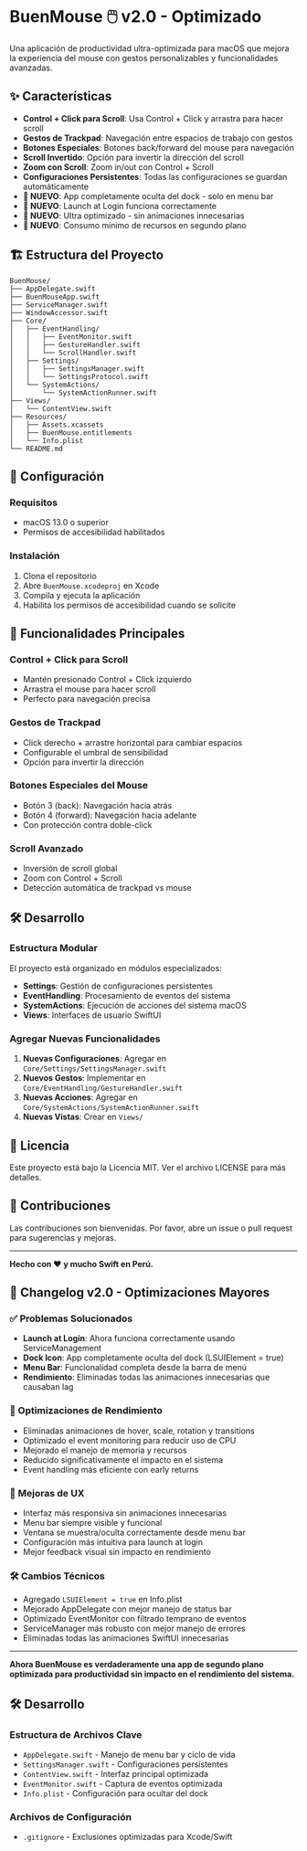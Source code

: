 # BuenMouse 🖱️ v2.0 - Optimizado

Una aplicación de productividad ultra-optimizada para macOS que mejora la experiencia del mouse con gestos personalizables y funcionalidades avanzadas.

## ✨ Características

- **Control + Click para Scroll**: Usa Control + Click y arrastra para hacer scroll
- **Gestos de Trackpad**: Navegación entre espacios de trabajo con gestos
- **Botones Especiales**: Botones back/forward del mouse para navegación
- **Scroll Invertido**: Opción para invertir la dirección del scroll
- **Zoom con Scroll**: Zoom in/out con Control + Scroll
- **Configuraciones Persistentes**: Todas las configuraciones se guardan automáticamente
- **🚀 NUEVO**: App completamente oculta del dock - solo en menu bar
- **🚀 NUEVO**: Launch at Login funciona correctamente
- **🚀 NUEVO**: Ultra optimizado - sin animaciones innecesarias
- **🚀 NUEVO**: Consumo mínimo de recursos en segundo plano

## 🏗️ Estructura del Proyecto

```
BuenMouse/
├── AppDelegate.swift
├── BuenMouseApp.swift
├── ServiceManager.swift
├── WindowAccessor.swift
├── Core/
│   ├── EventHandling/
│   │   ├── EventMonitor.swift
│   │   ├── GestureHandler.swift
│   │   └── ScrollHandler.swift
│   ├── Settings/
│   │   ├── SettingsManager.swift
│   │   └── SettingsProtocol.swift
│   └── SystemActions/
│       └── SystemActionRunner.swift
├── Views/
│   └── ContentView.swift
├── Resources/
│   ├── Assets.xcassets
│   ├── BuenMouse.entitlements
│   └── Info.plist
└── README.md
```

## 🔧 Configuración

### Requisitos

- macOS 13.0 o superior
- Permisos de accesibilidad habilitados

### Instalación

1. Clona el repositorio
2. Abre `BuenMouse.xcodeproj` en Xcode
3. Compila y ejecuta la aplicación
4. Habilita los permisos de accesibilidad cuando se solicite

## 🎯 Funcionalidades Principales

### Control + Click para Scroll

- Mantén presionado Control + Click izquierdo
- Arrastra el mouse para hacer scroll
- Perfecto para navegación precisa

### Gestos de Trackpad

- Click derecho + arrastre horizontal para cambiar espacios
- Configurable el umbral de sensibilidad
- Opción para invertir la dirección

### Botones Especiales del Mouse

- Botón 3 (back): Navegación hacia atrás
- Botón 4 (forward): Navegación hacia adelante
- Con protección contra doble-click

### Scroll Avanzado

- Inversión de scroll global
- Zoom con Control + Scroll
- Detección automática de trackpad vs mouse

## 🛠️ Desarrollo

### Estructura Modular

El proyecto está organizado en módulos especializados:

- **Settings**: Gestión de configuraciones persistentes
- **EventHandling**: Procesamiento de eventos del sistema
- **SystemActions**: Ejecución de acciones del sistema macOS
- **Views**: Interfaces de usuario SwiftUI

### Agregar Nuevas Funcionalidades

1. **Nuevas Configuraciones**: Agregar en `Core/Settings/SettingsManager.swift`
2. **Nuevos Gestos**: Implementar en `Core/EventHandling/GestureHandler.swift`
3. **Nuevas Acciones**: Agregar en `Core/SystemActions/SystemActionRunner.swift`
4. **Nuevas Vistas**: Crear en `Views/`

## 📝 Licencia

Este proyecto está bajo la Licencia MIT. Ver el archivo LICENSE para más detalles.

## 🤝 Contribuciones

Las contribuciones son bienvenidas. Por favor, abre un issue o pull request para sugerencias y mejoras.

---

**Hecho con ❤️ y mucho Swift en Perú.**

## 🔄 Changelog v2.0 - Optimizaciones Mayores

### ✅ Problemas Solucionados

- **Launch at Login**: Ahora funciona correctamente usando ServiceManagement
- **Dock Icon**: App completamente oculta del dock (LSUIElement = true)
- **Menu Bar**: Funcionalidad completa desde la barra de menú
- **Rendimiento**: Eliminadas todas las animaciones innecesarias que causaban lag

### 🚀 Optimizaciones de Rendimiento

- Eliminadas animaciones de hover, scale, rotation y transitions
- Optimizado el event monitoring para reducir uso de CPU
- Mejorado el manejo de memoria y recursos
- Reducido significativamente el impacto en el sistema
- Event handling más eficiente con early returns

### 🎯 Mejoras de UX

- Interfaz más responsiva sin animaciones innecesarias
- Menu bar siempre visible y funcional
- Ventana se muestra/oculta correctamente desde menu bar
- Configuración más intuitiva para launch at login
- Mejor feedback visual sin impacto en rendimiento

### 🛠️ Cambios Técnicos

- Agregado `LSUIElement = true` en Info.plist
- Mejorado AppDelegate con mejor manejo de status bar
- Optimizado EventMonitor con filtrado temprano de eventos
- ServiceManager más robusto con mejor manejo de errores
- Eliminadas todas las animaciones SwiftUI innecesarias

---

**Ahora BuenMouse es verdaderamente una app de segundo plano optimizada para productividad sin impacto en el rendimiento del sistema.**

## 🛠️ Desarrollo

### Estructura de Archivos Clave

- `AppDelegate.swift` - Manejo de menu bar y ciclo de vida
- `SettingsManager.swift` - Configuraciones persistentes
- `ContentView.swift` - Interfaz principal optimizada
- `EventMonitor.swift` - Captura de eventos optimizada
- `Info.plist` - Configuración para ocultar del dock

### Archivos de Configuración

- `.gitignore` - Exclusiones optimizadas para Xcode/Swift

